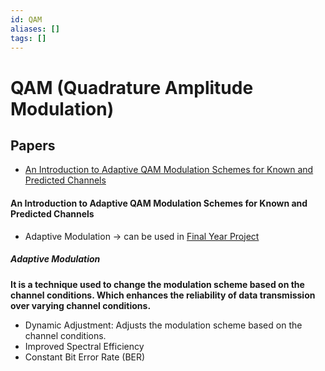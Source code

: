 ```yaml
---
id: QAM
aliases: []
tags: []
---
```


# QAM (Quadrature Amplitude Modulation)

## Papers

- [An Introduction to Adaptive QAM Modulation Schemes for Known and Predicted Channels](#an%20introduction%20to%20adaptive%20qam%20modulation%20schemes%20for%20known%20and%20predicted%20channels)

#### An Introduction to Adaptive QAM Modulation Schemes for Known and Predicted Channels

- Adaptive Modulation -> can be used in [Final Year Project](Academics/Projects/Final%20Year%20Project/Final%20Year%20Project.md)

##### Adaptive Modulation

**It is a technique used to change the modulation scheme based on the channel conditions. Which enhances the reliability of data transmission over varying channel conditions.**

- Dynamic Adjustment: Adjusts the modulation scheme based on the channel conditions.
- Improved Spectral Efficiency
- Constant Bit Error Rate (BER)
